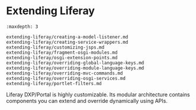 # Extending Liferay

```{toctree}
:maxdepth: 3

extending-liferay/creating-a-model-listener.md
extending-liferay/creating-service-wrappers.md
extending-liferay/customizing-jsps.md
extending-liferay/fragment-osgi-modules.md
extending-liferay/osgi-extension-points.md
extending-liferay/overriding-global-language-keys.md
extending-liferay/overriding-module-language-keys.md
extending-liferay/overriding-mvc-commands.md
extending-liferay/overriding-osgi-services.md
extending-liferay/portlet-filters.md
```

Liferay DXP/Portal is highly customizable. Its modular architecture contains components you can extend and override dynamically using APIs.